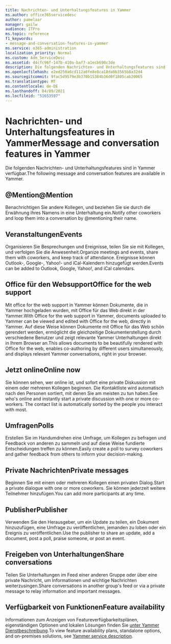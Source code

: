 ```yaml
---
title: Nachrichten- und Unterhaltungsfeatures in Yammer
ms.author: office365servicedesc
author: pamelaar
manager: gailw
audience: ITPro
ms.topic: reference
f1_keywords:
- message-and-conversation-features-in-yammer
ms.service: o365-administration
localization_priority: Normal
ms.custom: Adm_ServiceDesc
ms.assetid: d4cfc96f-147b-410a-baf7-a1ecb690c3de
description: Die folgenden Nachrichten- und Unterhaltungsfeatures sind in Yammer verfügbar.
ms.openlocfilehash: e2ed250a6cd112a0fe8e8ca18da8b3565b8a32d4
ms.sourcegitcommit: 9fac5d9579e3b370b15384b36d0f1805cab20065
ms.translationtype: MT
ms.contentlocale: de-DE
ms.lasthandoff: 04/09/2021
ms.locfileid: "51653597"
---
```

# <a name="message-and-conversation-features-in-yammer"></a><span data-ttu-id="f088c-103">Nachrichten- und Unterhaltungsfeatures in Yammer</span><span class="sxs-lookup"><span data-stu-id="f088c-103">Message and conversation features in Yammer</span></span>

<span data-ttu-id="f088c-104">Die folgenden Nachrichten- und Unterhaltungsfeatures sind in Yammer verfügbar.</span><span class="sxs-lookup"><span data-stu-id="f088c-104">The following message and conversation features are available in Yammer.</span></span>
  
## <a name="mention"></a><span data-ttu-id="f088c-105">@Mention</span><span class="sxs-lookup"><span data-stu-id="f088c-105">@Mention</span></span>

<span data-ttu-id="f088c-106">Benachrichtigen Sie andere Kollegen, und beziehen Sie sie durch die Erwähnung ihres Namens in eine Unterhaltung ein.</span><span class="sxs-lookup"><span data-stu-id="f088c-106">Notify other coworkers and loop them into a conversation by @mentioning their name.</span></span>

## <a name="events"></a><span data-ttu-id="f088c-107">Veranstaltungen</span><span class="sxs-lookup"><span data-stu-id="f088c-107">Events</span></span>

<span data-ttu-id="f088c-108">Organisieren Sie Besprechungen und Ereignisse, teilen Sie sie mit Kollegen, und verfolgen Sie die Anwesenheit.</span><span class="sxs-lookup"><span data-stu-id="f088c-108">Organize meetings and events, share them with coworkers, and keep track of attendance.</span></span> <span data-ttu-id="f088c-109">Ereignisse können Outlook-, Google-, Yahoo!- und iCal-Kalendern hinzugefügt werden.</span><span class="sxs-lookup"><span data-stu-id="f088c-109">Events can be added to Outlook, Google, Yahoo!, and iCal calendars.</span></span>
  
## <a name="office-for-the-web-support"></a><span data-ttu-id="f088c-110">Office für den Websupport</span><span class="sxs-lookup"><span data-stu-id="f088c-110">Office for the web support</span></span>

<span data-ttu-id="f088c-111">Mit office for the web support in Yammer können Dokumente, die in Yammer hochgeladen wurden, mit Office für das Web direkt in der Yammer.</span><span class="sxs-lookup"><span data-stu-id="f088c-111">With Office for the web support in Yammer, documents uploaded to Yammer can be viewed and edited with Office for the web, directly in Yammer.</span></span> <span data-ttu-id="f088c-112">Auf diese Weise können Dokumente mit Office für das Web schön gerendert werden, ermöglicht die gleichzeitige Dokumenterstellung durch verschiedene Benutzer und zeigt relevante Yammer Unterhaltungen direkt in Ihrem Browser an.</span><span class="sxs-lookup"><span data-stu-id="f088c-112">This allows documents to be beautifully rendered with Office for the web, enables co-authoring by different users simultaneously, and displays relevant Yammer conversations, right in your browser.</span></span>

## <a name="online-now"></a><span data-ttu-id="f088c-113">Jetzt online</span><span class="sxs-lookup"><span data-stu-id="f088c-113">Online now</span></span>

<span data-ttu-id="f088c-p103">Sie können sehen, wer online ist, und sofort eine private Diskussion mit einem oder mehreren Kollegen beginnen. Die Kontaktliste wird automatisch nach den Personen sortiert, mit denen Sie am meisten zu tun haben.</span><span class="sxs-lookup"><span data-stu-id="f088c-p103">See who's online and instantly start a private discussion with one or more co-workers. The contact list is automatically sorted by the people you interact with most.</span></span>

## <a name="polls"></a><span data-ttu-id="f088c-116">Umfragen</span><span class="sxs-lookup"><span data-stu-id="f088c-116">Polls</span></span>

<span data-ttu-id="f088c-117">Erstellen Sie im Handumdrehen eine Umfrage, um Kollegen zu befragen und Feedback von anderen zu sammeln und auf diese Weise fundierte Entscheidungen treffen zu können.</span><span class="sxs-lookup"><span data-stu-id="f088c-117">Easily create a poll to survey coworkers and gather feedback from others to inform your decision-making.</span></span>
  
## <a name="private-messages"></a><span data-ttu-id="f088c-118">Private Nachrichten</span><span class="sxs-lookup"><span data-stu-id="f088c-118">Private messages</span></span>

<span data-ttu-id="f088c-119">Beginnen Sie mit einem oder mehreren Kollegen einen privaten Dialog.</span><span class="sxs-lookup"><span data-stu-id="f088c-119">Start a private dialogue with one or more coworkers.</span></span> <span data-ttu-id="f088c-120">Sie können jederzeit weitere Teilnehmer hinzufügen.</span><span class="sxs-lookup"><span data-stu-id="f088c-120">You can add more participants at any time.</span></span>

## <a name="publisher"></a><span data-ttu-id="f088c-121">Publisher</span><span class="sxs-lookup"><span data-stu-id="f088c-121">Publisher</span></span>

<span data-ttu-id="f088c-122">Verwenden Sie den Herausgeber, um ein Update zu teilen, ein Dokument hinzuzufügen, eine Umfrage zu veröffentlichen, jemanden zu loben oder ein Ereignis zu veröffentlichen.</span><span class="sxs-lookup"><span data-stu-id="f088c-122">Use the publisher to share an update, add a document, post a poll, praise someone, or post an event.</span></span>
    
## <a name="share-conversations"></a><span data-ttu-id="f088c-123">Freigeben von Unterhaltungen</span><span class="sxs-lookup"><span data-stu-id="f088c-123">Share conversations</span></span>

<span data-ttu-id="f088c-124">Teilen Sie Unterhaltungen im Feed einer anderen Gruppe oder über eine private Nachricht, um Informationen und wichtige Nachrichten weiterzusingen.</span><span class="sxs-lookup"><span data-stu-id="f088c-124">Share conversations in another group's feed or via a private message to relay information and important messages.</span></span>
  
## <a name="feature-availability"></a><span data-ttu-id="f088c-125">Verfügbarkeit von Funktionen</span><span class="sxs-lookup"><span data-stu-id="f088c-125">Feature availability</span></span>

<span data-ttu-id="f088c-126">Informationen zum Anzeigen von Featureverfügbarkeitsplänen, eigenständigen Optionen und lokalen Lösungen finden Sie [unter Yammer Dienstbeschreibung](yammer-service-description.md).</span><span class="sxs-lookup"><span data-stu-id="f088c-126">To view feature availability plans, standalone options, and on-premises solutions, see [Yammer service description](yammer-service-description.md).</span></span>
  